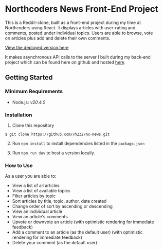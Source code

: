 # Northcoders News Front-End Project

This is a Reddit-clone, built as a front-end project during my time at Northcoders using React. It displays articles with user-rating and comments, posted under individual topics. Users are able to browse, vote on articles plus add and delete their own comments.

[View the deployed version here](https://nc-news-vh232.netlify.app)

It makes asynchronous API calls to the server I built during my back-end project which can be found here on github and hosted [here](https://nc-be-project.onrender.com).

## Getting Started

### Minimum Requirements

- Node.js: _v20.4.0_

### Installation

1. Clone this repository

```
$ git clone https://github.com/vh232/nc-news.git
```

2. Run `npm install` to install dependencies listed in the `package.json`

3. Run `npm run dev` to host a version locally.

### How to Use

As a user you are able to:

- View a list of all articles
- View a list of available topics
- Filter articles by topic
- Sort articles by title, topic, author, date created
- Change order of sort by ascending or descending
- View an individual article
- View an article's comments
- Upvote or downvote an article (with optimistic rendering for immediate feedback)
- Add a comment to an article (as the default user) (with optimistic rendering for immediate feedback)
- Delete your comment (as the default user)
